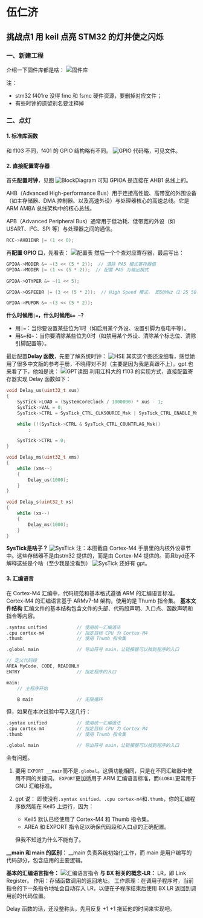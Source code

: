 # 伍仁济

## 挑战点1 用 keil 点亮 STM32 的灯并使之闪烁
### 一、新建工程
介绍一下固件库都是啥：
![固件库](001固件库.png)

注：
- stm32 f401re 没得 fmc 和 fsmc 硬件资源，要删掉对应文件；
- 有些时钟的遗留别名要注释掉
### 二、点灯
#### 1. 标准库函数
和 f103 不同，f401 的 GPIO 结构略有不同。
![GPIO](002GPIO.png)
代码略，可见文件。
#### 2. 直接配置寄存器
首先**配置时钟**，见图
![BlockDiagram](003BlockDiagram.png)
可知 GPIOA 是连接在 AHB1 总线上的。

AHB（Advanced High-performance Bus）用于连接高性能、高带宽的外围设备（如主存储器、DMA 控制器、以及高速外设）与处理器核心的高速总线。它是 ARM AMBA 总线架构中的核心总线。

APB（Advanced Peripheral Bus）通常用于低功耗、低带宽的外设（如 USART、I²C、SPI 等）与处理器之间的通信。
```C
RCC->AHB1ENR |= (1 << 0);
```

再**配置 GPIO 口**，先看表：
![配置表](004配置表.png)
然后一个个查对应寄存器，最后写出：
```C
GPIOA->MODER &= ~(3 << (5 * 2));  // 清除 PA5 模式寄存器值
GPIOA->MODER |= (1 << (5 * 2));  // 配置 PA5 为输出模式
	
GPIOA->OTYPER &= ~(1 << 5);

GPIOA->OSPEEDR |= (3 << (5 * 2));  // High Speed 模式， 即50MHz（2 25 50 100）

GPIOA->PUPDR &= ~(3 << (5 * 2));
```
**什么时候用``|=``，什么时候用``&= ~``?**
- 用``|=``：当你要设置某些位为1时（如启用某个外设、设置引脚为高电平等）。
- 用``&=``和``~``：当你要清除某些位为0时（如禁用某个外设、清除某个标志位、清除引脚配置等）。

最后配置**Delay 函数**，先要了解系统时钟：
![HSE](005HSE.png)
其实这个图还没细看，感觉她用了很多中文版的参考手册，不晓得对不对（主要是因为我是真跟不上）。gpt 也来看了下，他如是说：
![GPT读图](006GPT读图.png)
利用江科大的 f103 的实现方式，直接配置寄存器实现 Delay 函数如下：
```C
void Delay_us(uint32_t xus)
{
    SysTick->LOAD = (SystemCoreClock / 1000000) * xus - 1;
    SysTick->VAL = 0;
    SysTick->CTRL = SysTick_CTRL_CLKSOURCE_Msk | SysTick_CTRL_ENABLE_Msk;

    while (!(SysTick->CTRL & SysTick_CTRL_COUNTFLAG_Msk))
        ;

    SysTick->CTRL = 0;
}

void Delay_ms(uint32_t xms)
{
    while (xms--)
    {
        Delay_us(1000);
    }
}

void Delay_s(uint32_t xs)
{
    while (xs--)
    {
        Delay_ms(1000);
    }
}
```
**SysTick是啥子？**
![SysTick](007SysTick.png)
注：本图截自 Cortex-M4 手册里的内核外设章节中。这些存储器不是由stm32 提供的，而是由 Cortex-M4 提供的。而且byd还不解释这些是个啥（至少我是没看到）
![SysTick](008SysTick.png)
还好有 gpt。
#### 3. 汇编语言
在 Cortex-M4 汇编中，代码规范和基本格式遵循 ARM 的汇编语言标准。Cortex-M4 的汇编语言基于 ARMv7-M 架构，使用的是 Thumb 指令集。
**基本文件结构**
汇编文件的基本结构包含文件的头部、代码段声明、入口点、函数声明和指令等内容。
```C
.syntax unified           // 使用统一汇编语法
.cpu cortex-m4            // 指定目标 CPU 为 Cortex-M4
.thumb                    // 使用 Thumb 指令集

.global main              // 导出符号 main，让链接器可以找到程序的入口

// 定义代码段
AREA MyCode, CODE, READONLY
ENTRY                     // 指定程序的入口

main:
    // 主程序开始

    B main                // 无限循环

```
但，如果在本次试验中写入这几行：
```C
.syntax unified           // 使用统一汇编语法
.cpu cortex-m4            // 指定目标 CPU 为 Cortex-M4
.thumb                    // 使用 Thumb 指令集

.global main              // 导出符号 main，让链接器可以找到程序的入口
```
会有问题。
1. 要用 ``EXPORT __main``而不是``.global``。这俩功能相同，只是在不同汇编器中使用不同的关键词。  ``EXPORT``更加适用于 ARM 汇编语言标准，而``GLOBAL``更常用于 GNU 汇编标准。
2. gpt 说：
   即使没有``.syntax unified``、``.cpu cortex-m4``和``.thumb``，你的汇编程序依然能在 Keil5 上运行，因为：
   - Keil5 默认已经使用了 Cortex-M4 和 Thumb 指令集。
   - AREA 和 EXPORT 指令足以确保代码段和入口点的正确配置。
    
    但我不知道为什么不能有了。

**__main 和 main 的区别：**
__main 负责系统初始化工作，而 main 是用户编写的代码部分，包含应用的主要逻辑。

**基本的汇编语言指令：**
![汇编语言指令](009汇编语言指令.png)
**与 BX 相关的概念-LR：**
LR，即 Link Register。
作用：存储函数调用的返回地址。
工作原理：在调用子程序时，当前指令的下一条指令地址会自动存入 LR，以便在子程序结束后使用 BX LR 返回到调用前的代码位置。

Delay 函数的话，还没整称头，先用反复 +1 +1 拖延他的时间来实现吧。